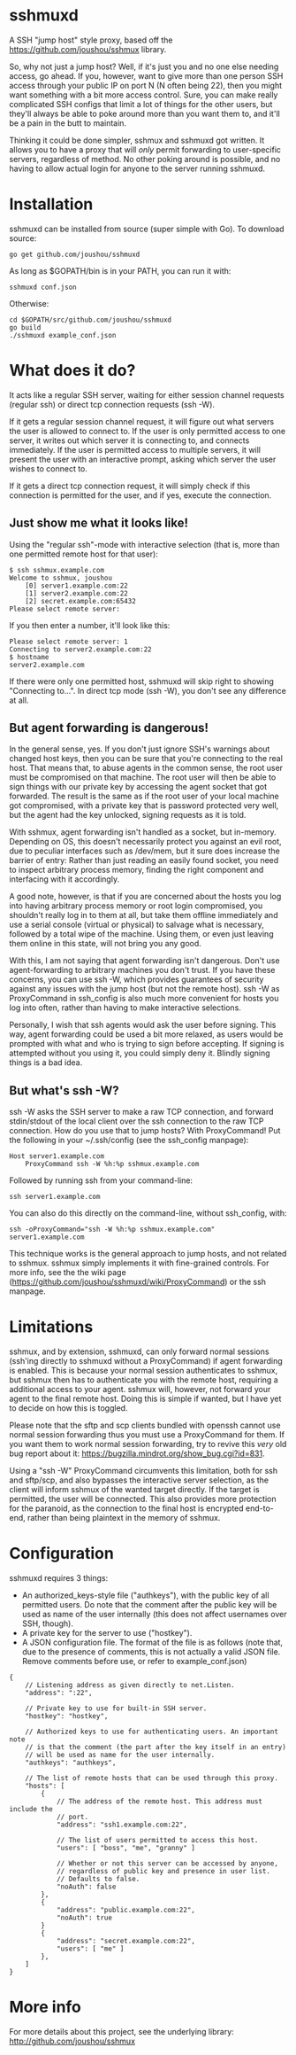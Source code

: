 # sshmuxd

A SSH "jump host" style proxy, based off the https://github.com/joushou/sshmux library.

So, why not just a jump host? Well, if it's just you and no one else needing access, go ahead. If you, however, want to give more than one person SSH access through your public IP on port N (N often being 22), then you might want something with a bit more access control. Sure, you can make really complicated SSH configs that limit a lot of things for the other users, but they'll always be able to poke around more than you want them to, and it'll be a pain in the butt to maintain.

Thinking it could be done simpler, sshmux and sshmuxd got written. It allows you to have a proxy that will *only* permit forwarding to user-specific servers, regardless of method. No other poking around is possible, and no having to allow actual login for anyone to the server running sshmuxd.

# Installation
sshmuxd can be installed from source (super simple with Go).
To download source:

	go get github.com/joushou/sshmuxd

As long as $GOPATH/bin is in your PATH, you can run it with:

	sshmuxd conf.json

Otherwise:

	cd $GOPATH/src/github.com/joushou/sshmuxd
	go build
	./sshmuxd example_conf.json

# What does it do?

It acts like a regular SSH server, waiting for either session channel requests (regular ssh) or direct tcp connection requests (ssh -W).

If it gets a regular session channel request, it will figure out what servers the user is allowed to connect to. If the user is only permitted access to one server, it writes out which server it is connecting to, and connects immediately. If the user is permitted access to multiple servers, it will present the user with an interactive prompt, asking which server the user wishes to connect to.

If it gets a direct tcp connection request, it will simply check if this connection is permitted for the user, and if yes, execute the connection.

## Just show me what it looks like!

Using the "regular ssh"-mode with interactive selection (that is, more than one permitted remote host for that user):

	$ ssh sshmux.example.com
	Welcome to sshmux, joushou
	    [0] server1.example.com:22
	    [1] server2.example.com:22
	    [2] secret.example.com:65432
	Please select remote server:

If you then enter a number, it'll look like this:

	Please select remote server: 1
	Connecting to server2.example.com:22
	$ hostname
	server2.example.com

If there were only one permitted host, sshmuxd will skip right to showing "Connecting to...". In direct tcp mode (ssh -W), you don't see any difference at all.

## But agent forwarding is dangerous!

In the general sense, yes. If you don't just ignore SSH's warnings about changed host keys, then you can be sure that you're connecting to the real host. That means that, to abuse agents in the common sense, the root user must be compromised on that machine. The root user will then be able to sign things with our private key by accessing the agent socket that got forwarded. The result is the same as if the root user of your local machine got compromised, with a private key that is password protected very well, but the agent had the key unlocked, signing requests as it is told.

With sshmux, agent forwarding isn't handled as a socket, but in-memory. Depending on OS, this doesn't necessarily protect you against an evil root, due to peculiar interfaces such as /dev/mem, but it sure does increase the barrier of entry: Rather than just reading an easily found socket, you need to inspect arbitrary process memory, finding the right component and interfacing with it accordingly.

A good note, however, is that if you are concerned about the hosts you log into having arbitrary process memory or root login compromised, you shouldn't really log in to them at all, but take them offline immediately and use a serial console (virtual or physical) to salvage what is necessary, followed by a total wipe of the machine. Using them, or even just leaving them online in this state, will not bring you any good.

With this, I am not saying that agent forwarding isn't dangerous. Don't use agent-forwarding to arbitrary machines you don't trust. If you have these concerns, you can use ssh -W, which provides guarantees of security against any issues with the jump host (but not the remote host). ssh -W as ProxyCommand in ssh_config is also much more convenient for hosts you log into often, rather than having to make interactive selections.

Personally, I wish that ssh agents would ask the user before signing. This way, agent forwarding could be used a bit more relaxed, as users would be prompted with what and who is trying to sign before accepting. If signing is attempted without you using it, you could simply deny it. Blindly signing things is a bad idea.

## But what's ssh -W?

ssh -W asks the SSH server to make a raw TCP connection, and forward stdin/stdout of the local client over the ssh connection to the raw TCP connection. How do you use that to jump hosts? With ProxyCommand! Put the following in your ~/.ssh/config (see the ssh_config manpage):

	Host server1.example.com
		ProxyCommand ssh -W %h:%p sshmux.example.com

Followed by running ssh from your command-line:

	ssh server1.example.com

You can also do this directly on the command-line, without ssh_config, with:

	ssh -oProxyCommand="ssh -W %h:%p sshmux.example.com" server1.example.com

This technique works is the general approach to jump hosts, and not related to sshmux. sshmux simply implements it with fine-grained controls. For more info, see the the wiki page (https://github.com/joushou/sshmuxd/wiki/ProxyCommand) or the ssh manpage.

# Limitations
sshmux, and by extension, sshmuxd, can only forward normal sessions (ssh'ing directly to sshmuxd without a ProxyCommand) if agent forwarding is enabled. This is because your normal session authenticates to sshmux, but sshmux then has to authenticate you with the remote host, requiring a additional access to your agent. sshmux will, however, not forward your agent to the final remote host. Doing this is simple if wanted, but I have yet to decide on how this is toggled.

Please note that the sftp and scp clients bundled with openssh cannot use normal session forwarding thus you must use a ProxyCommand for them. If you want them to work normal session forwarding, try to revive this *very* old bug report about it: https://bugzilla.mindrot.org/show_bug.cgi?id=831.

Using a "ssh -W" ProxyCommand circumvents this limitation, both for ssh and sftp/scp, and also bypasses the interactive server selection, as the client will inform sshmux of the wanted target directly. If the target is permitted, the user will be connected. This also provides more protection for the paranoid, as the connection to the final host is encrypted end-to-end, rather than being plaintext in the memory of sshmux.

# Configuration
sshmuxd requires 3 things:
* An authorized_keys-style file ("authkeys"), with the public key of all permitted users. Do note that the comment after the public key will be used as name of the user internally (this does not affect usernames over SSH, though).
* A private key for the server to use ("hostkey").
* A JSON configuration file. The format of the file is as follows (note that, due to the presence of comments, this is not actually a valid JSON file. Remove comments before use, or refer to example_conf.json)

```
{
	// Listening address as given directly to net.Listen.
	"address": ":22",

	// Private key to use for built-in SSH server.
	"hostkey": "hostkey",

	// Authorized keys to use for authenticating users. An important note
	// is that the comment (the part after the key itself in an entry)
	// will	be used as name for the user internally.
	"authkeys": "authkeys",

	// The list of remote hosts that can be used through this proxy.
	"hosts": [
		{
			// The address of the remote host. This address must include the
			// port.
			"address": "ssh1.example.com:22",

			// The list of users permitted to access this host.
			"users": [ "boss", "me", "granny" ]

			// Whether or not this server can be accessed by anyone,
			// regardless of public key and presence in user list.
			// Defaults to false.
			"noAuth": false
		},
		{
			"address": "public.example.com:22",
			"noAuth": true
		}
		{
			"address": "secret.example.com:22",
			"users": [ "me" ]
		},
	]
}
```

# More info
For more details about this project, see the underlying library: http://github.com/joushou/sshmux

